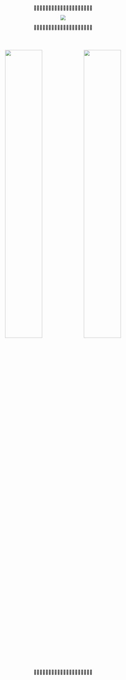 

<!--
**yeongeun11/yeongeun11** is a ✨ _special_ ✨ repository because its `README.md` (this file) appears on your GitHub profile.

Here are some ideas to get you started:

- 🔭 I’m currently working on ...
- 🌱 I’m currently learning ...
- 👯 I’m looking to collaborate on ...
- 🤔 I’m looking for help with ...
- 💬 Ask me about ...
- 📫 How to reach me: ...
- 😄 Pronouns: ...
- ⚡ Fun fact: ...
-->

<br><br>

<p align="center">🌿🌿🌿🌿🌿🌿🌿🌿🌿🌿🌿🌿🌿🌿🌿🌿🌿🌿🌿🌿</p>

<p align="center">
  <a href="https://git.io/typing-svg">
    <img src="https://readme-typing-svg.herokuapp.com?size=40&color=32CD32&font=Nanum+Pen+Script&center=true&vCenter=true&lines=Hi+I'm+yeongeun" />
  </a>
</p>

<p align="center">🌿🌿🌿🌿🌿🌿🌿🌿🌿🌿🌿🌿🌿🌿🌿🌿🌿🌿🌿🌿</p>

<br><br>

<p align="center">
  <img src="https://github-profile-summary-cards.vercel.app/api/cards/profile-details?username=yeongeun11&theme=solarized" width="48%" />
  <img src="https://github-readme-stats.vercel.app/api?username=yeongeun11&count_private=true&show_icons=true&theme=default&title_color=228B22&icon_color=32CD32&text_color=006400&bg_color=ffffff" width="48%" />
</p>

<br><br>

<p align="center">🌿🌿🌿🌿🌿🌿🌿🌿🌿🌿🌿🌿🌿🌿🌿🌿🌿🌿🌿🌿</p>



